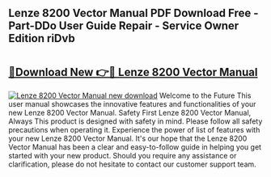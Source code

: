 ## Lenze 8200 Vector Manual PDF Download Free - Part-DDo User Guide Repair - Service Owner Edition riDvb

# <h2><a href="http://bc44383.oget.top/?id=Lenze+8200+Vector+Manual">🔗Download New 👉🔴 Lenze 8200 Vector Manual</a></h2>

[![Lenze 8200 Vector Manual new download](https://i.imgur.com/5g1atiW.png)](http://bc44383.oget.top/?id=Lenze+8200+Vector+Manual)
Welcome to the Future This user manual showcases the innovative features and functionalities of your new Lenze 8200 Vector Manual. Safety First Lenze 8200 Vector Manual, Always This product is designed with safety in mind. Please follow all safety precautions when operating it. Experience the power of list of features with your new Lenze 8200 Vector Manual. It's our hope that the Lenze 8200 Vector Manual has been a clear and easy-to-follow guide in helping you get started with your new product. Should you require any assistance or clarification, please do not hesitate to contact our customer support team.
